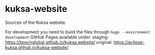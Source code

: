# kuksa-website
Sources of the Kuksa website

For development you need to build the files through ```hugo --environment development```
GitHub Pages available under:
  staging:  https://boschglobal.github.io/kuksa.website/
  original: https://eclipse-kuksa.github.io/kuksa-website/
